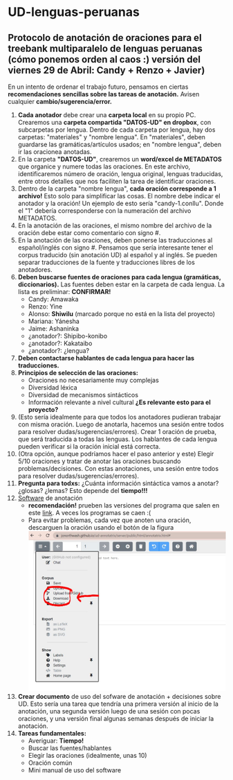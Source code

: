 # UD-lenguas-peruanas
## **Protocolo de anotación de oraciones** para el treebank multiparalelo de lenguas peruanas (cómo ponemos orden al caos :) versión del viernes 29 de Abril: Candy + Renzo + Javier)
En un intento de ordenar el trabajo futuro, pensamos en ciertas **recomendaciones sencillas sobre las tareas de anotación.** Avisen cualquier **cambio/sugerencia/error.**
1. **Cada anotador** debe crear una **carpeta local** en su propio PC. Crearemos una **carpeta compartida "DATOS-UD" en dropbox**, con subcarpetas por lengua. Dentro de cada carpeta por lengua, hay dos carpetas: "materiales" y "nombre lengua". En "materiales", deben guardarse las gramáticas/artículos usados; en "nombre lengua", deben ir las oracionea anotadas.
2. En la carpeta **"DATOS-UD"**, crearemos un **word/excel de METADATOS** que organice y numere todas las oraciones. En este archivo, identificaremos número de oración, lengua original, lenguas traducidas, entre otros detalles que nos faciliten la tarea de identificar oraciones.
2. Dentro de la carpeta "nombre lengua", **cada oración corresponde a 1 archivo!** Esto solo para simplificar las cosas. El nombre debe indicar el anotador y la oración! Un ejemplo de esto sería "candy-1.conllu". Donde el "1" debería corresponderse con la numeración del archivo METADATOS. 
3. En la anotación de las oraciones, el mismo nombre del archivo de la oración debe estar como comentario con signo #. 
4. En la anotación de las oraciones, deben ponerse las traducciones al español/inglés con signo #. Pensamos que sería interesante tener el corpus traducido (sin anotación UD) al español y al inglés. Se pueden separar traducciones de la fuente y traducciones libres de los anotadores. 
5. **Deben buscarse **fuentes** de oraciones para cada lengua (gramáticas, diccionarios).** Las fuentes deben estar en la carpeta de cada lengua. La lista es preliminar: **CONFIRMAR!** 
    - Candy: Amawaka
    - Renzo: Yine
    - Alonso: **Shiwilu** (marcado porque no está en la lista del proyecto)
    - Mariana: Yánesha
    - Jaime: Ashaninka
    - ¿anotador?: Shipibo-konibo 
    - ¿anotador?: Kakataibo
    - ¿anotador?: ¿lengua?
6. **Deben contactarse hablantes de cada lengua para hacer las traducciones.**
7. **Principios de selección de las oraciones:**
    - Oraciones no necesariamente muy complejas
    - Diversidad léxica
    - Diversidad de mecanismos sintácticos
    - Información relevante a nivel cultural **¿Es relevante esto para el proyecto?**
8. (Esto sería idealmente para que todos los anotadores pudieran trabajar con misma oración. Luego de anotarla, hacemos una sesión entre todos para resolver dudas/sugerencias/errores). Crear 1 oración de prueba, que será traducida a todas las lenguas. Los hablantes de cada lengua pueden verificar si la oración inicial está correcta. 
9. (Otra opción, aunque podríamos hacer el paso anterior y este) Elegir 5/10 oraciones y tratar de anotar las oraciones buscando problemas/decisiones. Con estas anotaciones, una sesión entre todos para resolver dudas/sugerencias/errores).
9. **Pregunta para todxs:** ¿Cuánta información sintáctica vamos a anotar? ¿glosas? ¿lemas? Esto depende del **tiempo!!!**
10. [Software](https://github.com/jonorthwash/ud-annotatrix) de anotación
    -   **recomendación!** prueben las versiones del programa que salen en este [link](https://github.com/jonorthwash/ud-annotatrix#remote-static-files). A veces los programas se caen :(
    -   Para evitar problemas, cada vez que anoten una oración, descarguen la oración usando el botón de la figura![](imagenes/download.JPG)
12. **Crear documento** de uso del sofware de anotación + decisiones sobre UD. Esto sería una tarea que tendría una primera versión al inicio de la anotación, una segunda versión luego de una sesión con pocas oraciones, y una versión final algunas semanas después de iniciar la anotación. 
13. **Tareas fundamentales:**
    - Averiguar: **Tiempo!**
    - Buscar las fuentes/hablantes
    - Elegir las oraciones (idealmente, unas 10)
    - Oración común
    - Mini manual de uso del software







